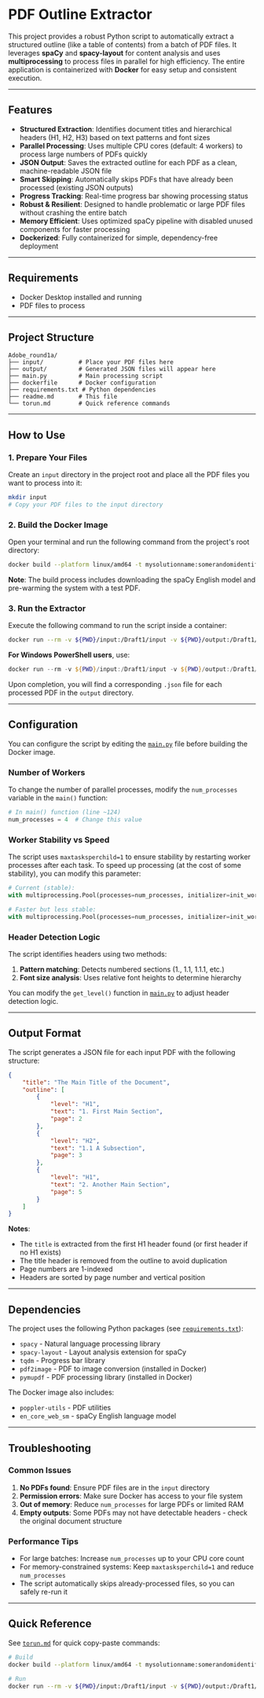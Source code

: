 # PDF Outline Extractor

This project provides a robust Python script to automatically extract a structured outline (like a table of contents) from a batch of PDF files. It leverages **spaCy** and **spacy-layout** for content analysis and uses **multiprocessing** to process files in parallel for high efficiency. The entire application is containerized with **Docker** for easy setup and consistent execution.

---

## Features

- **Structured Extraction**: Identifies document titles and hierarchical headers (H1, H2, H3) based on text patterns and font sizes
- **Parallel Processing**: Uses multiple CPU cores (default: 4 workers) to process large numbers of PDFs quickly
- **JSON Output**: Saves the extracted outline for each PDF as a clean, machine-readable JSON file
- **Smart Skipping**: Automatically skips PDFs that have already been processed (existing JSON outputs)
- **Progress Tracking**: Real-time progress bar showing processing status
- **Robust & Resilient**: Designed to handle problematic or large PDF files without crashing the entire batch
- **Memory Efficient**: Uses optimized spaCy pipeline with disabled unused components for faster processing
- **Dockerized**: Fully containerized for simple, dependency-free deployment

---

## Requirements

- Docker Desktop installed and running
- PDF files to process

---

## Project Structure

```
Adobe_round1a/
├── input/          # Place your PDF files here
├── output/         # Generated JSON files will appear here
├── main.py         # Main processing script
├── dockerfile      # Docker configuration
├── requirements.txt # Python dependencies
├── readme.md       # This file
└── torun.md        # Quick reference commands
```

---

## How to Use

### 1. Prepare Your Files

Create an `input` directory in the project root and place all the PDF files you want to process into it:

```bash
mkdir input
# Copy your PDF files to the input directory
```

### 2. Build the Docker Image

Open your terminal and run the following command from the project's root directory:

```bash
docker build --platform linux/amd64 -t mysolutionname:somerandomidentifier .
```

**Note**: The build process includes downloading the spaCy English model and pre-warming the system with a test PDF.

### 3. Run the Extractor

Execute the following command to run the script inside a container:

```bash
docker run --rm -v ${PWD}/input:/Draft1/input -v ${PWD}/output:/Draft1/output --network none mysolutionname:somerandomidentifier
```

**For Windows PowerShell users**, use:
```powershell
docker run --rm -v ${PWD}/input:/Draft1/input -v ${PWD}/output:/Draft1/output --network none mysolutionname:somerandomidentifier
```

Upon completion, you will find a corresponding `.json` file for each processed PDF in the `output` directory.

---

## Configuration

You can configure the script by editing the [`main.py`](main.py) file before building the Docker image.

### Number of Workers

To change the number of parallel processes, modify the `num_processes` variable in the `main()` function:

```python
# In main() function (line ~124)
num_processes = 4  # Change this value
```

### Worker Stability vs Speed

The script uses `maxtasksperchild=1` to ensure stability by restarting worker processes after each task.
To speed up processing (at the cost of some stability), you can modify this parameter:

```python
# Current (stable):
with multiprocessing.Pool(processes=num_processes, initializer=init_worker, maxtasksperchild=1) as pool:

# Faster but less stable:
with multiprocessing.Pool(processes=num_processes, initializer=init_worker) as pool:
```

### Header Detection Logic

The script identifies headers using two methods:
1. **Pattern matching**: Detects numbered sections (1., 1.1, 1.1.1, etc.)
2. **Font size analysis**: Uses relative font heights to determine hierarchy

You can modify the `get_level()` function in [`main.py`](main.py) to adjust header detection logic.

---

## Output Format

The script generates a JSON file for each input PDF with the following structure:

```json
{
    "title": "The Main Title of the Document",
    "outline": [
        {
            "level": "H1",
            "text": "1. First Main Section",
            "page": 2
        },
        {
            "level": "H2",
            "text": "1.1 A Subsection",
            "page": 3
        },
        {
            "level": "H1",
            "text": "2. Another Main Section",
            "page": 5
        }
    ]
}
```

**Notes**:
- The `title` is extracted from the first H1 header found (or first header if no H1 exists)
- The title header is removed from the outline to avoid duplication
- Page numbers are 1-indexed
- Headers are sorted by page number and vertical position

---

## Dependencies

The project uses the following Python packages (see [`requirements.txt`](requirements.txt)):

- `spacy` - Natural language processing library
- `spacy-layout` - Layout analysis extension for spaCy
- `tqdm` - Progress bar library
- `pdf2image` - PDF to image conversion (installed in Docker)
- `pymupdf` - PDF processing library (installed in Docker)

The Docker image also includes:
- `poppler-utils` - PDF utilities
- `en_core_web_sm` - spaCy English language model

---

## Troubleshooting

### Common Issues

1. **No PDFs found**: Ensure PDF files are in the `input` directory
2. **Permission errors**: Make sure Docker has access to your file system
3. **Out of memory**: Reduce `num_processes` for large PDFs or limited RAM
4. **Empty outputs**: Some PDFs may not have detectable headers - check the original document structure

### Performance Tips

- For large batches: Increase `num_processes` up to your CPU core count
- For memory-constrained systems: Keep `maxtasksperchild=1` and reduce `num_processes`
- The script automatically skips already-processed files, so you can safely re-run it

---

## Quick Reference

See [`torun.md`](torun.md) for quick copy-paste commands:

```bash
# Build
docker build --platform linux/amd64 -t mysolutionname:somerandomidentifier .

# Run
docker run --rm -v ${PWD}/input:/Draft1/input -v ${PWD}/output:/Draft1/output --network none mysolutionname:somerandomidentifier
```
